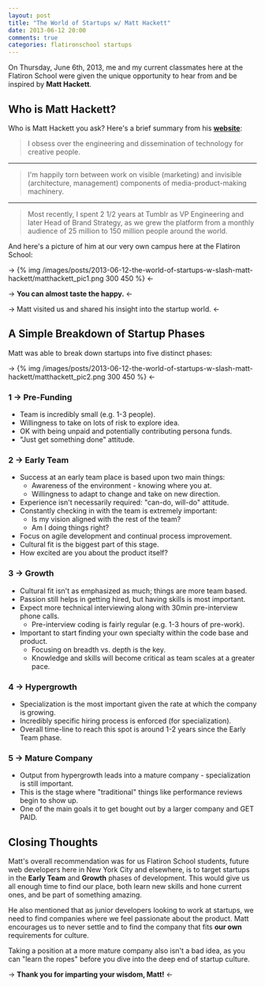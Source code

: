 ```yaml
---
layout: post
title: "The World of Startups w/ Matt Hackett"
date: 2013-06-12 20:00
comments: true
categories: flatironschool startups
---
```


On Thursday, June 6th, 2013, me and my current classmates here at the Flatiron School were given the unique opportunity to hear from and be inspired by **Matt Hackett**.

## Who is Matt Hackett?

Who is Matt Hackett you ask? Here's a brief summary from his **[website](http://matthackett.net/ "Website of Matt Hackett")**:

>I obsess over the engineering and dissemination of technology for creative people. 

---

>I'm happily torn between work on visible (marketing) and invisible (architecture, management) components of media-product-making machinery. 

---

>Most recently, I spent 2 1/2 years at Tumblr as VP Engineering and later Head of Brand Strategy, as we grew the platform from a monthly audience of 25 million to 150 million people around the world.

And here's a picture of him at our very own campus here at the Flatiron School:

-> {% img /images/posts/2013-06-12-the-world-of-startups-w-slash-matt-hackett/matthackett_pic1.png 300 450 %} <-

-> **You can almost taste the happy.** <-

-> Matt visited us and shared his insight into the startup world. <-

## A Simple Breakdown of Startup Phases

Matt was able to break down startups into five distinct phases:

-> {% img /images/posts/2013-06-12-the-world-of-startups-w-slash-matt-hackett/matthackett_pic2.png 300 450 %} <-

### 1 -> Pre-Funding

* Team is incredibly small (e.g. 1-3 people).
* Willingness to take on lots of risk to explore idea.
* OK with being unpaid and potentially contributing persona funds.
* "Just get something done" attitude.


### 2 -> Early Team

* Success at an early team place is based upon two main things:
    * Awareness of the environment - knowing where you at.
    * Willingness to adapt to change and take on new direction.
* Experience isn't necessarily required: "can-do, will-do" attitude.
* Constantly checking in with the team is extremely important:
    * Is my vision aligned with the rest of the team?
    * Am I doing things right?
* Focus on agile development and continual process improvement.
* Cultural fit is the biggest part of this stage.
* How excited are you about the product itself?

### 3 -> Growth

* Cultural fit isn't as emphasized as much; things are more team based.
* Passion still helps in getting hired, but having skills is most important.
* Expect more technical interviewing along with 30min pre-interview phone calls.
    * Pre-interview coding is fairly regular (e.g. 1-3 hours of pre-work).
* Important to start finding your own specialty within the code base and product.
    * Focusing on breadth vs. depth is the key.
    * Knowledge and skills will become critical as team scales at a greater pace.

### 4 -> Hypergrowth

* Specialization is the most important given the rate at which the company is growing.
* Incredibly specific hiring process is enforced (for specialization).
* Overall time-line to reach this spot is around 1-2 years since the Early Team phase.

### 5 -> Mature Company

* Output from hypergrowth leads into a mature company - specialization is still important.
* This is the stage where "traditional" things like performance reviews begin to show up.
* One of the main goals it to get bought out by a larger company and GET PAID.

## Closing Thoughts

Matt's overall recommendation was for us Flatiron School students, future web developers here in New York City and elsewhere, is to target startups in the **Early Team** and **Growth** phases of development. This would give us all enough time to find our place, both learn new skills and hone current ones, and be part of something amazing.  

He also mentioned that as junior developers looking to work at startups, we need to find companies where we feel passionate about the product. Matt encourages us to never settle and to find the company that fits **our own** requirements for culture.

Taking a position at a more mature company also isn't a bad idea, as you can "learn the ropes" before you dive into the deep end of startup culture.  

-> **Thank you for imparting your wisdom, Matt!** <-